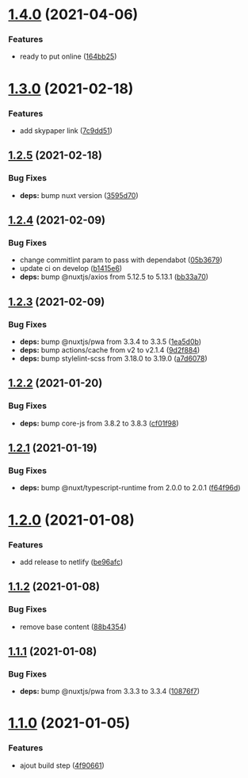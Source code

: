 # [1.4.0](https://github.com/nkCreation/nkcreation.com/compare/v1.3.0...v1.4.0) (2021-04-06)


### Features

* ready to put online ([164bb25](https://github.com/nkCreation/nkcreation.com/commit/164bb25019d298cb09ae23d5598d7d05e67cdb8c))

# [1.3.0](https://github.com/nkCreation/nkcreation.com/compare/v1.2.5...v1.3.0) (2021-02-18)


### Features

* add skypaper link ([7c9dd51](https://github.com/nkCreation/nkcreation.com/commit/7c9dd51f11ffca0d7596da05564a010ab638cdd9))

## [1.2.5](https://github.com/nkCreation/nkcreation.com/compare/v1.2.4...v1.2.5) (2021-02-18)


### Bug Fixes

* **deps:** bump nuxt version ([3595d70](https://github.com/nkCreation/nkcreation.com/commit/3595d70d9c43a444479c665d4b09c0d47d3a53ae))

## [1.2.4](https://github.com/nkCreation/nkcreation.com/compare/v1.2.3...v1.2.4) (2021-02-09)


### Bug Fixes

* change commitlint param to pass with dependabot ([05b3679](https://github.com/nkCreation/nkcreation.com/commit/05b367987002d1d2974cc9f5f73d436a19ede046))
* update ci on develop ([b1415e6](https://github.com/nkCreation/nkcreation.com/commit/b1415e6ddc05c153fd76f1d8104d6ad7afb418b7))
* **deps:** bump @nuxtjs/axios from 5.12.5 to 5.13.1 ([bb33a70](https://github.com/nkCreation/nkcreation.com/commit/bb33a70eb8047df0255fa8a14d613654c6908e72))

## [1.2.3](https://github.com/nkCreation/nkcreation.com/compare/v1.2.2...v1.2.3) (2021-02-09)


### Bug Fixes

* **deps:** bump @nuxtjs/pwa from 3.3.4 to 3.3.5 ([1ea5d0b](https://github.com/nkCreation/nkcreation.com/commit/1ea5d0b6b698ddfe7e9d12dadbfb9965540b08bc))
* **deps:** bump actions/cache from v2 to v2.1.4 ([9d2f884](https://github.com/nkCreation/nkcreation.com/commit/9d2f88466c1f68a0cd4e77ee734b3763c9001f8d))
* **deps:** bump stylelint-scss from 3.18.0 to 3.19.0 ([a7d6078](https://github.com/nkCreation/nkcreation.com/commit/a7d6078735cff17a5ec862a6e5b87751c18ecfc6))

## [1.2.2](https://github.com/nkCreation/nkcreation.com/compare/v1.2.1...v1.2.2) (2021-01-20)


### Bug Fixes

* **deps:** bump core-js from 3.8.2 to 3.8.3 ([cf01f98](https://github.com/nkCreation/nkcreation.com/commit/cf01f98e2df4df5057693e8bf96a8d91e37d4e38))

## [1.2.1](https://github.com/nkCreation/nkcreation.com/compare/v1.2.0...v1.2.1) (2021-01-19)


### Bug Fixes

* **deps:** bump @nuxt/typescript-runtime from 2.0.0 to 2.0.1 ([f64f96d](https://github.com/nkCreation/nkcreation.com/commit/f64f96dc1c5d03577174a099b68fd42d87a04e6f))

# [1.2.0](https://github.com/nkCreation/nkcreation.com/compare/v1.1.2...v1.2.0) (2021-01-08)


### Features

* add release to netlify ([be96afc](https://github.com/nkCreation/nkcreation.com/commit/be96afc68fc2f60465e1527dfaccf3eb7d043951))

## [1.1.2](https://github.com/nkCreation/nkcreation.com/compare/v1.1.1...v1.1.2) (2021-01-08)


### Bug Fixes

* remove base content ([88b4354](https://github.com/nkCreation/nkcreation.com/commit/88b43548236629b98d1cc62370bd8448dc6e3049))

## [1.1.1](https://github.com/nkCreation/nkcreation.com/compare/v1.1.0...v1.1.1) (2021-01-08)


### Bug Fixes

* **deps:** bump @nuxtjs/pwa from 3.3.3 to 3.3.4 ([10876f7](https://github.com/nkCreation/nkcreation.com/commit/10876f7ed944f0d31fd4d49f85c7416732fc429e))

# [1.1.0](https://github.com/nkCreation/nkcreation.com/compare/v1.0.0...v1.1.0) (2021-01-05)


### Features

* ajout build step ([4f90661](https://github.com/nkCreation/nkcreation.com/commit/4f9066107b71a1199fcc1e36f3cd69aca5d4e468))
